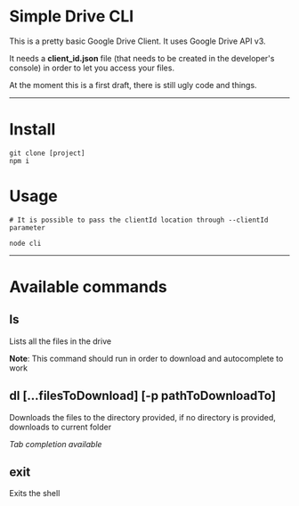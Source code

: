 # Simple Drive CLI

This is a pretty basic Google Drive Client. It uses Google Drive API v3.

It needs a **client_id.json** file (that needs to be created in the developer's console) in order to let you access your files.



At the moment this is a first draft, there is still ugly code and things.

___



# Install

```
git clone [project]
npm i
```

# Usage

```
# It is possible to pass the clientId location through --clientId parameter

node cli

```


___




# Available commands


## ls

Lists all the files in the drive

**Note**: This command should run in order to download and autocomplete to work

## dl [...filesToDownload] [-p pathToDownloadTo]

Downloads the files to the directory provided, if no directory is provided, downloads to current folder

*Tab completion available*

## exit

Exits the shell
